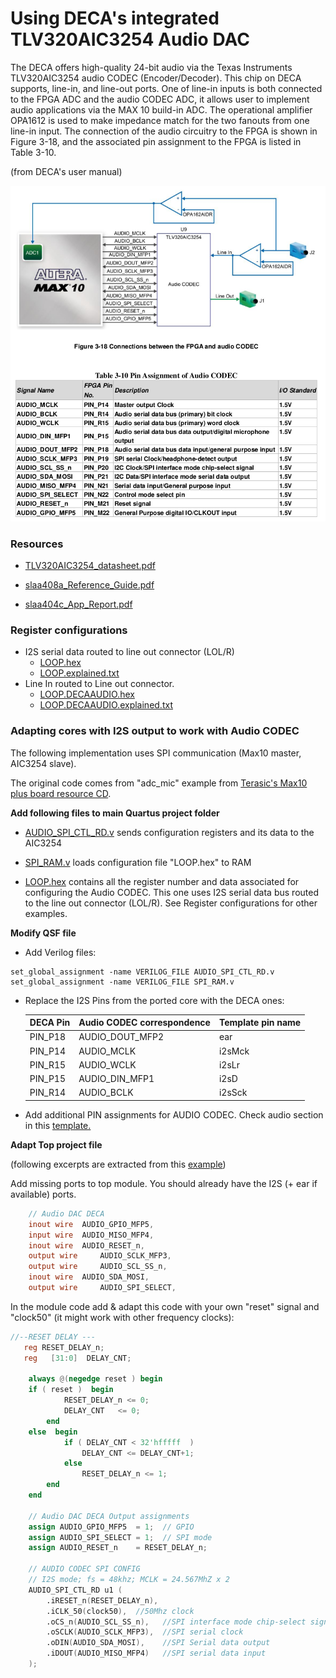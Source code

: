 # Using DECA's integrated TLV320AIC3254 Audio DAC

The DECA offers high-quality 24-bit audio via the Texas Instruments TLV320AIC3254 audio
CODEC (Encoder/Decoder). This chip on DECA supports, line-in, and line-out ports. One of line-in
inputs is both connected to the FPGA ADC and the audio CODEC ADC, it allows user to
implement audio applications via the MAX 10 build-in ADC. The operational amplifier OPA1612 is
used to make impedance match for the two fanouts from one line-in input. The connection of the
audio circuitry to the FPGA is shown in Figure 3-18, and the associated pin assignment to the
FPGA is listed in Table 3-10. 

(from DECA's user manual)

![deca-audio-pins](images/deca-audio-pins.png)

### Resources

* [TLV320AIC3254_datasheet.pdf](datasheets/TLV320AIC3254_datasheet.pdf) 

* [slaa408a_Reference_Guide.pdf](datasheets/slaa408a_Reference_Guide.pdf) 

* [slaa404c_App_Report.pdf](datasheets/slaa404c_App_Report.pdf) 

### Register configurations

* I2S serial data routed to line out connector (LOL/R)  
  * [LOOP.hex](LOOP.hex) 
  * [LOOP.explained.txt](LOOP.explained.txt) 
* Line In routed to Line out connector.  
  * [LOOP.DECAAUDIO.hex](LOOP.DECAAUDIO.hex) 
  * [LOOP.DECAAUDIO.explained.txt](LOOP.DECAAUDIO.explained.txt) 

### Adapting cores with I2S output to work with Audio CODEC

The following implementation uses SPI communication (Max10 master, AIC3254 slave).

The original code comes from "adc_mic" example from [Terasic's Max10 plus board resource CD](https://www.terasic.com.tw/cgi-bin/page/archive.pl?Language=English&CategoryNo=218&No=1223&PartNo=4).

**Add following files to main Quartus project folder**

* [AUDIO_SPI_CTL_RD.v](https://github.com/SoCFPGA-learning/DECA/blob/main/Projects/zx48/deca/AUDIO_SPI_CTL_RD.v) sends configuration registers and its data to the AIC3254

* [SPI_RAM.v](https://github.com/SoCFPGA-learning/DECA/blob/main/Projects/zx48/deca/SPI_RAM.v) loads configuration file "LOOP.hex" to RAM
* [LOOP.hex](LOOP.hex) contains all the register number and data associated for configuring the Audio CODEC. This one uses I2S serial data bus routed to the line out connector (LOL/R). See Register configurations for other examples.

**Modify QSF file**

* Add Verilog files:

```
set_global_assignment -name VERILOG_FILE AUDIO_SPI_CTL_RD.v
set_global_assignment -name VERILOG_FILE SPI_RAM.v
```

* Replace the I2S Pins from the ported core with the DECA ones:

  | DECA Pin | Audio CODEC correspondence | Template pin name |
  | -------- | -------------------------- | ----------------- |
  | PIN_P18  | AUDIO_DOUT_MFP2            | ear               |
  | PIN_P14  | AUDIO_MCLK                 | i2sMck            |
  | PIN_R15  | AUDIO_WCLK                 | i2sLr             |
  | PIN_P15  | AUDIO_DIN_MFP1             | i2sD              |
  | PIN_R14  | AUDIO_BCLK                 | i2sSck            |

* Add additional PIN assignments for AUDIO CODEC. Check audio section in this [template.](https://github.com/SoCFPGA-learning/DECA/blob/main/Projects/zx48/deca/zx48.qsf)

**Adapt Top project file**

(following excerpts are extracted from this [example](https://github.com/SoCFPGA-learning/DECA/blob/main/Projects/zx48/deca/zx48.sv))

Add missing ports to top module. You should already have the I2S (+ ear if available) ports.

```verilog
	// Audio DAC DECA
	inout wire 	AUDIO_GPIO_MFP5,
	input wire 	AUDIO_MISO_MFP4,
	inout wire 	AUDIO_RESET_n,
	output wire 	AUDIO_SCLK_MFP3,
	output wire 	AUDIO_SCL_SS_n,
	inout wire 	AUDIO_SDA_MOSI,
	output wire 	AUDIO_SPI_SELECT,
```

In the module code add & adapt this code with your own "reset" signal and "clock50" (it might work with other frequency clocks):

```verilog
//--RESET DELAY ---  
   reg RESET_DELAY_n;
   reg   [31:0]  DELAY_CNT;   

	always @(negedge reset ) begin 
	if ( reset )  begin 
			RESET_DELAY_n <= 0;
			DELAY_CNT   <= 0;
		end 
	else  begin 
			if ( DELAY_CNT < 32'hfffff  )  
				DELAY_CNT <= DELAY_CNT+1; 
			else 
				RESET_DELAY_n <= 1;
		end
	end

	// Audio DAC DECA Output assignments
    assign AUDIO_GPIO_MFP5  = 1;  // GPIO
    assign AUDIO_SPI_SELECT = 1;  // SPI mode
    assign AUDIO_RESET_n    = RESET_DELAY_n;    

    // AUDIO CODEC SPI CONFIG
    // I2S mode; fs = 48khz; MCLK = 24.567MhZ x 2
    AUDIO_SPI_CTL_RD u1 (
        .iRESET_n(RESET_DELAY_n), 
        .iCLK_50(clock50),	//50Mhz clock
        .oCS_n(AUDIO_SCL_SS_n),   //SPI interface mode chip-select signal
        .oSCLK(AUDIO_SCLK_MFP3),  //SPI serial clock
        .oDIN(AUDIO_SDA_MOSI),    //SPI Serial data output
        .iDOUT(AUDIO_MISO_MFP4)   //SPI serial data input
    );
    
```

